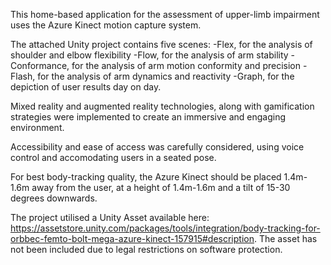 This home-based application for the assessment of upper-limb impairment uses the Azure Kinect motion capture system.

The attached Unity project contains five scenes:
-Flex, for the analysis of shoulder and elbow flexibility
-Flow, for the analysis of arm stability
-Conformance, for the analysis of arm motion conformity and precision
-Flash, for the analysis of arm dynamics and reactivity
-Graph, for the depiction of user results day on day.

Mixed reality and augmented reality technologies, along with gamification strategies were implemented to create an immersive and engaging environment.

Accessibility and ease of access was carefully considered, using voice control and accomodating users in a seated pose.

For best body-tracking quality, the Azure Kinect should be placed 1.4m-1.6m away from the user, at a height of 1.4m-1.6m and a tilt of 15-30 degrees downwards.

The project utilised a Unity Asset available here: https://assetstore.unity.com/packages/tools/integration/body-tracking-for-orbbec-femto-bolt-mega-azure-kinect-157915#description.
The asset has not been included due to legal restrictions on software protection.
